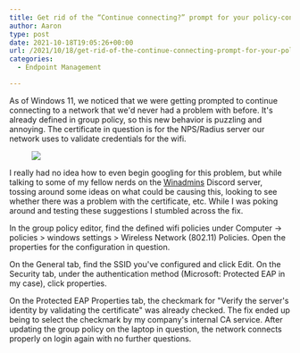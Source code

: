 ```yaml
---
title: Get rid of the “Continue connecting?” prompt for your policy-configured wifi networks
author: Aaron
type: post
date: 2021-10-18T19:05:26+00:00
url: /2021/10/18/get-rid-of-the-continue-connecting-prompt-for-your-policy-configured-wifi-networks/
categories:
  - Endpoint Management

---
```

 

As of Windows 11, we noticed that we were getting prompted to continue connecting to a network that we'd never had a problem with before. It's already defined in group policy, so this new behavior is puzzling and annoying. The certificate in question is for the NPS/Radius server our network uses to validate credentials for the wifi. <figure class="wp-block-image size-large">

![](https://sysmansquad.com/wp-content/uploads/2021/10/image.png) </figure> 

I really had no idea how to even begin googling for this problem, but while talking to some of my fellow nerds on the [Winadmins](http://winadmins.io/) Discord server, tossing around some ideas on what could be causing this, looking to see whether there was a problem with the certificate, etc. While I was poking around and testing these suggestions I stumbled across the fix.

In the group policy editor, find the defined wifi policies under Computer -> policies > windows settings > Wireless Network (802.11) Policies. Open the properties for the configuration in question. 

On the General tab, find the SSID you've configured and click Edit. On the Security tab, under the authentication method (Microsoft: Protected EAP in my case), click properties. 

On the Protected EAP Properties tab, the checkmark for "Verify the server's identity by validating the certificate" was already checked. The fix ended up being to select the checkmark by my company's internal CA service. After updating the group policy on the laptop in question, the network connects properly on login again with no further questions.
